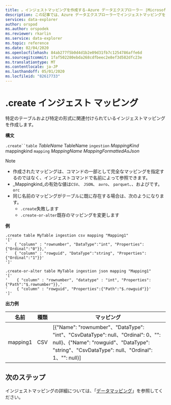 ```yaml
---
title: 。インジェストマッピングを作成する-Azure データエクスプローラー |Microsoft Docs
description: この記事では、Azure データエクスプローラーでインジェストマッピングを作成する方法について説明します。
services: data-explorer
author: orspod
ms.author: orspodek
ms.reviewer: rkarlin
ms.service: data-explorer
ms.topic: reference
ms.date: 02/04/2020
ms.openlocfilehash: 84ab277f5b0d4d1b2e09d31fb7c1254786affe6d
ms.sourcegitcommit: 1faf502280ebda268cdfbeec2e8ef3d582dfc23e
ms.translationtype: MT
ms.contentlocale: ja-JP
ms.lasthandoff: 05/01/2020
ms.locfileid: "82617733"
---
```

# <a name="create-ingestion-mapping"></a>.create インジェスト マッピング

特定のテーブルおよび特定の形式に関連付けられているインジェストマッピングを作成します。

**構文**

`.create``table` *TableName* TableName `ingestion` *MappingKind* mappingkind `mapping` *MappingName* *MappingFormattedAsJson*

> [!NOTE]
> * 作成されたマッピングは、コマンドの一部として完全なマッピングを指定するのではなく、インジェストコマンドで名前によって参照できます。
> * _Mappingkind_の有効な値は`CSV`、 `JSON`、 `avro`、 `parquet`、、およびです。`orc`
> * 同じ名前のマッピングがテーブルに既に存在する場合は、次のようになります。
>    * `.create`失敗します
>    * `.create-or-alter`既存のマッピングを変更します
 
**例** 
 
```kusto
.create table MyTable ingestion csv mapping "Mapping1"
'['
'   { "column" : "rownumber", "DataType":"int", "Properties":{"Ordinal":"0"}},'
'   { "column" : "rowguid", "DataType":"string", "Properties":{"Ordinal":"1"}}'
']'

.create-or-alter table MyTable ingestion json mapping "Mapping1"
'['
'    { "column" : "rownumber", "datatype" : "int", "Properties":{"Path":"$.rownumber"}},'
'    { "column" : "rowguid", "Properties":{"Path":"$.rowguid"}}'
']'
```

**出力例**

| 名前     | 種類 | マッピング                                                                                                                                                                          |
|----------|------|----------------------------------------------------------------------------------------------------------------------------------------------------------------------------------|
| mapping1 | CSV  | [{"Name": "rownumber"、"DataType": "int"、"CsvDataType": null、"Ordinal": 0、"": null}、{"Name": "rowguid"、"DataType": "string"、"CsvDataType": null、"Ordinal": 1、"": null}] |

## <a name="next-steps"></a>次のステップ
インジェストマッピングの詳細については、「[データマッピング](mappings.md)」を参照してください。
